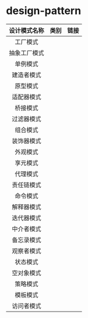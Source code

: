 # design-pattern


| 设计模式名称 | 类别     | 链接     |
| :------:     | :------: | :------: |
| 工厂模式     |          |          |
| 抽象工厂模式 |          |          |
| 单例模式     |          |          |
| 建造者模式   |          |          |
| 原型模式     |          |          |
| 适配器模式   |          |          |
| 桥接模式     |          |          |
| 过滤器模式   |          |          |
| 组合模式     |          |          |
| 装饰器模式   |          |          |
| 外观模式     |          |          |
| 享元模式     |          |          |
| 代理模式     |          |          |
| 责任链模式   |          |          |
| 命令模式     |          |          |
| 解释器模式   |          |          |
| 迭代器模式   |          |          |
| 中介者模式   |          |          |
| 备忘录模式   |          |          |
| 观察者模式   |          |          |
| 状态模式     |          |          |
| 空对象模式   |          |          |
| 策略模式     |          |          |
| 模板模式     |          |          |
| 访问者模式   |          |          |
